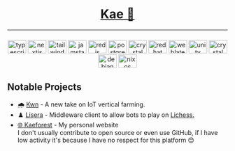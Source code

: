 <div align="center">
<a href="https://hytracer.ink"><h1>Kae 🤍</h1></a>
</div>

---

###

<div align="center" background-color="white" color="black">
  <img src="https://cdn.jsdelivr.net/gh/devicons/devicon/icons/typescript/typescript-plain.svg" height="30" width="42" alt="typescript logo"  />
  <img src="https://cdn.jsdelivr.net/gh/devicons/devicon/icons/nextjs/nextjs-original.svg" height="30" width="42" alt="nextjs logo"  />
  <img src="https://cdn.jsdelivr.net/gh/devicons/devicon/icons/tailwindcss/tailwindcss-plain.svg" height="30" width="42" alt="tailwind logo"  />
  <img src="https://cdn.jsdelivr.net/gh/devicons/devicon/icons/jamstack/jamstack-original.svg" height="30" width="42" alt="jamstack logo"  />
  <img src="https://cdn.jsdelivr.net/gh/devicons/devicon/icons/redis/redis-original.svg" height="30" width="42" alt="redis logo"  />
  <img src="https://cdn.jsdelivr.net/gh/devicons/devicon/icons/postgresql/postgresql-original.svg" height="30" width="42" alt="postgresql logo"  />
  <img src="https://cdn.jsdelivr.net/gh/devicons/devicon/icons/mongodb/mongodb-original.svg" height="30" width="42" alt="crystal logo"  />
  <img src="https://cdn.jsdelivr.net/gh/devicons/devicon/icons/csharp/csharp-original.svg" height="30" width="42" alt="redhat logo"  />
  <img src="https://cdn.jsdelivr.net/gh/devicons/devicon/icons/go/go-original.svg" height="30" width="42" alt="weblate logo"  />
  <img src="https://cdn.jsdelivr.net/gh/devicons/devicon/icons/unity/unity-original.svg" height="30" width="42" alt="unity logo"  />
  <img src="https://cdn.jsdelivr.net/gh/devicons/devicon/icons/crystal/crystal-original.svg" height="30" width="42" alt="crystal logo"  />
  <img src="https://cdn.jsdelivr.net/gh/devicons/devicon/icons/debian/debian-original.svg" height="30" width="42" alt="debian logo"  />
   <img src="https://cdn.jsdelivr.net/gh/devicons/devicon/icons/nixos/nixos-original.svg" height="30" width="42" alt="nixos logo"/>
  
</div>

###

<h2 align="left">Notable Projects</h2>
<p><ul>
  <li>🌧️ <a href="https://gitlab.com/kaelta/kwn">Kwn</a> - A new take on IoT vertical farming.</li>
  <li>♟️ <a href="https://gitlab.com/kaelta/lisera">Lisera</a> - Middleware client to allow bots to play on <a href="lichess.org">Lichess.</li>
  <li>🌐 <a href="https://www.kae.si">Kaeforest</a> - My personal website</li>
  I don't usually contribute to open source or even use GitHub, if I have low activity it's because I have no respect for this platform 😊
  </ul></p>
